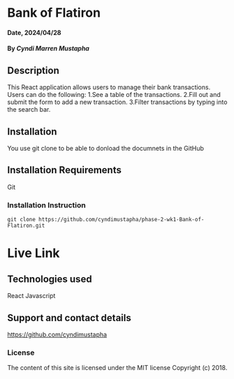 # Bank of Flatiron

#### Date, 2024/04/28

#### By *Cyndi Marren Mustapha*

## Description
This React application allows users to manage their bank transactions.
Users can do the following:
  1.See a table of the transactions.
  2.Fill out and submit the form to add a new transaction.
  3.Filter transactions by typing into the search bar. 

## Installation
You use git clone to be able to donload the documnets in the GitHub

## Installation Requirements
Git

### Installation Instruction
```
git clone https://github.com/cyndimustapha/phase-2-wk1-Bank-of-Flatiron.git

```

# Live Link

## Technologies used
React
Javascript

## Support and contact details
https://github.com/cyndimustapha

### License
The content of this site is licensed under the MIT license Copyright (c) 2018.